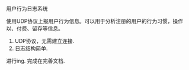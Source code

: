 用户行为日志系统

使用UDP协议上报用户行为信息。可以用于分析注册的用户的行为习惯，操作以、付费、留存等信息。


 1. UDP协议，无需建立连接.
 2. 日志结构简单.


进行ing. 完成在完善文档.


